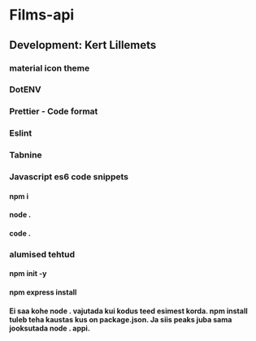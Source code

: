 # Films-api

## Development: Kert Lillemets

### material icon theme
### DotENV
### Prettier - Code format
### Eslint
### Tabnine
### Javascript es6 code snippets

#### npm i
#### node .
#### code .
### alumised tehtud
#### npm init -y
#### npm express install



#### Ei saa kohe node . vajutada kui kodus teed esimest korda. npm install tuleb teha kaustas kus on package.json. Ja siis peaks juba sama jooksutada node . appi.
